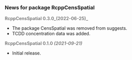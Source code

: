 
### News for package RcppCensSpatial

<font color='grey'>**RcppCensSpatial 0.3.0_(2022-06-25)_**</font>

* The package CensSpatial was removed from suggests.
* TCDD concentration data was added.

<font color='grey'>**RcppCensSpatial 0.1.0 _(2021-09-21)_**</font>

* Initial release.
